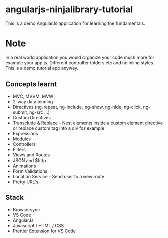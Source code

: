 # angularjs-ninjalibrary-tutorial

This is a demo AngularJs application for learning the fundamentals.

# Note
In a real world application you would organize your code much more for example your app.js. Different controller folders etc and no inline styles. This is a demo tutorial app anyway.

## Concepts learnt
- MVC, MVVM, MVW
- 2-way data binding
- Directives (ng-repeat, ng-include, ng-show, ng-hide, ng-click, ng-submit, ng-src ...)
- Custom Directives
- Transclude & Replace - Nest elements inside a custom element directive or replace custom tag into a div for example
- Expressions
- Modules
- Controllers
- Filters
- Views and Routes
- JSON and $http
- Animations
- Form Validations
- Location Service - Send user to a new route
- Pretty URL's

## Stack
- Browsersync
- VS Code
- AngularJs
- Javascript / HTML / CSS
- Prettier Extension for VS Code
